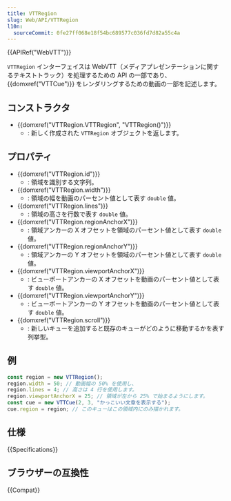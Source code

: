 ```yaml
---
title: VTTRegion
slug: Web/API/VTTRegion
l10n:
  sourceCommit: 0fe27ff068e18f54bc689577c036fd7d82a55c4a
---
```


{{APIRef("WebVTT")}}

 `VTTRegion` インターフェイスは WebVTT（メディアプレゼンテーションに関するテキストトラック）を処理するための API の一部であり、 {{domxref("VTTCue")}} をレンダリングするための動画の一部を記述します。

## コンストラクタ

- {{domxref("VTTRegion.VTTRegion", "VTTRegion()")}}
  - : 新しく作成された `VTTRegion` オブジェクトを返します。

## プロパティ

- {{domxref("VTTRegion.id")}}
  - : 領域を識別する文字列。
- {{domxref("VTTRegion.width")}}
  - : 領域の幅を動画のパーセント値として表す `double` 値。
- {{domxref("VTTRegion.lines")}}
  - : 領域の高さを行数で表す `double` 値。
- {{domxref("VTTRegion.regionAnchorX")}}
  - : 領域アンカーの X オフセットを領域のパーセント値として表す `double` 値。
- {{domxref("VTTRegion.regionAnchorY")}}
  - : 領域アンカーの Y オフセットを領域のパーセント値として表す `double` 値。
- {{domxref("VTTRegion.viewportAnchorX")}}
  - : ビューポートアンカーの X オフセットを動画のパーセント値として表す `double` 値。
- {{domxref("VTTRegion.viewportAnchorY")}}
  - : ビューポートアンカーの Y オフセットを動画のパーセント値として表す `double` 値。
- {{domxref("VTTRegion.scroll")}}
  - : 新しいキューを追加すると既存のキューがどのように移動するかを表す列挙型。

## 例

```js
const region = new VTTRegion();
region.width = 50; // 動画幅の 50% を使用し、
region.lines = 4; // 高さは 4 行を使用します。
region.viewportAnchorX = 25; // 領域が左から 25% で始まるようにします。
const cue = new VTTCue(2, 3, "かっこいい文章を表示する");
cue.region = region; // このキューはこの領域内にのみ描かれます。
```

## 仕様

{{Specifications}}

## ブラウザーの互換性

{{Compat}}
